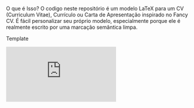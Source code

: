 O que é Isso?
O codigo neste repositório é um modelo LaTeX para um CV (Curriculum Vitae), Currículo ou Carta de Apresentação inspirado no  Fancy CV. É fácil personalizar seu próprio modelo, especialmente porque ele é realmente escrito por uma marcação semântica limpa.

Template

![CV](https://github.com/paulorodrigues99/CVtemplate/blob/master/img/Curriculo%20-%20Paulo%20Victor.pdf)
